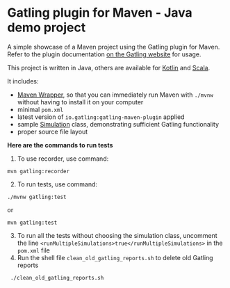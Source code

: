 Gatling plugin for Maven - Java demo project
============================================

A simple showcase of a Maven project using the Gatling plugin for Maven. Refer to the plugin documentation
[on the Gatling website](https://gatling.io/docs/current/extensions/maven_plugin/) for usage.

This project is written in Java, others are available for [Kotlin](https://github.com/gatling/gatling-maven-plugin-demo-kotlin)
and [Scala](https://github.com/gatling/gatling-maven-plugin-demo-scala).

It includes:

* [Maven Wrapper](https://maven.apache.org/wrapper/), so that you can immediately run Maven with `./mvnw` without having
  to install it on your computer
* minimal `pom.xml`
* latest version of `io.gatling:gatling-maven-plugin` applied
* sample [Simulation](https://gatling.io/docs/gatling/reference/current/general/concepts/#simulation) class,
  demonstrating sufficient Gatling functionality
* proper source file layout

**Here are the commands to run tests**

1. To use recorder, use command:
```
mvn gatling:recorder
```

2. To run tests, use command:
```
./mvnw gatling:test
```
or
```
mvn gatling:test
```
3. To run all the tests without choosing the simulation class, uncomment the line <code>\<runMultipleSimulations>true\</runMultipleSimulations></code>
   in the <code>pom.xml</code> file
4. Run the shell file <code>clean_old_gatling_reports.sh</code> to delete old Gatling reports
```
 ./clean_old_gatling_reports.sh

```
